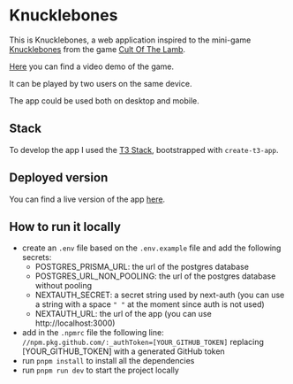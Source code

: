 # Knucklebones

This is Knucklebones, a web application inspired to the mini-game [Knucklebones](https://en.wikipedia.org/wiki/Knucklebones) from the game [Cult Of The Lamb](https://www.cultofthelamb.com/).

[Here](https://www.youtube.com/watch?v=y4PfvZiEs5E) you can find a video demo of the game.

It can be played by two users on the same device.

The app could be used both on desktop and mobile.

## Stack

To develop the app I used the [T3 Stack](https://create.t3.gg/), bootstrapped with `create-t3-app`.

## Deployed version
You can find a live version of the app [here](https://knucklebones-delta.vercel.app/).


## How to run it locally
- create an `.env` file based on the `.env.example` file and add the following secrets:
  - POSTGRES_PRISMA_URL: the url of the postgres database
  - POSTGRES_URL_NON_POOLING: the url of the postgres database without pooling
  - NEXTAUTH_SECRET: a secret string used by next-auth (you can use a string with a space `" "` at the moment since auth is not used)
  - NEXTAUTH_URL: the url of the app (you can use http://localhost:3000)
- add in the `.npmrc` file the following line: `//npm.pkg.github.com/:_authToken=[YOUR_GITHUB_TOKEN]` replacing [YOUR_GITHUB_TOKEN] with a generated GitHub token
- run `pnpm install` to install all the dependencies
- run `pnpm run dev` to start the project locally
